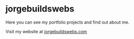 # jorgebuildswebs

Here you can see my portfolio projects and find out about me. 

Visit my website at [jorgebuildswebs.com](jorgebuidswebs.com)
